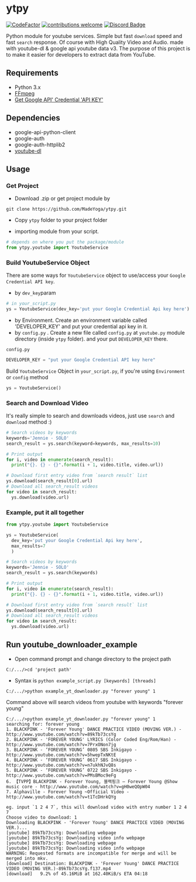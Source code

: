 # ytpy
[![CodeFactor](https://www.codefactor.io/repository/github/madeyoga/ytpy/badge)](https://www.codefactor.io/repository/github/madeyoga/ytpy)
[![contributions welcome](https://img.shields.io/badge/contributions-welcome-brightgreen.svg?style=flat)](https://github.com/MadeYoga/ytpy/issues)
[![Discord Badge](https://discordapp.com/api/guilds/458296099049046018/embed.png)](https://discord.gg/Y8sB4ay)

Python module for youtube services. Simple but fast `download` speed and fast `search` response. 
Of course with High Quality Video and Audio. made with youtube-dl & google api youtube data v3. 
The purpose of this project is to make it easier for developers to extract data from YouTube.

## Requirements
- Python 3.x
- [FFmpeg](https://www.ffmpeg.org/download.html)
- [Get Google API' Credential 'API KEY'](https://developers.google.com/youtube/registering_an_application)

## Dependencies
- google-api-python-client
- google-auth
- google-auth-httplib2
- [youtube-dl](https://github.com/rg3/youtube-dl)

## Usage
### Get Project
- Download .zip or get project module by 
```
git clone https://github.com/MadeYoga/ytpy.git
```
- Copy `ytpy` folder to your project folder

- importing module from your script.
```py
# depends on where you put the package/module
from ytpy.youtube import YoutubeService
```
### Build YoutubeService Object
There are some ways for `YoutubeService` object to use/access your `Google Credential API key`. 
- by `dev_key`param
```py
# in your_script.py
ys = YoutubeService(dev_key='put your Google Credential Api key here')
```
- by Environment. Create an environment variable called 'DEVELOPER_KEY' and put your credential api key in it.
- by `config.py` . Create a new file called `config.py` at `youtube.py` module directory (inside `ytpy` folder).
and your put `DEVELOPER_KEY` there.

`config.py`
```py
DEVELOPER_KEY = "put your Google Credential API key here"
```
Build `YoutubeService` Object in `your_script.py`, if you're using `Environment` or `config` method
```py
ys = YoutubeService()
```

### Search and Download Video
It's really simple to search and downloads videos, just use `search` and `download` method :)
```py
# Search videos by keywords
keywords='Jennie - SOLO'
search_result = ys.search(keyword=keywords, max_results=10)

# Print output
for i, video in enumerate(search_result):
  print("{}. {} - {}".format(i + 1, video.title, video.url))

# Download first entry video from `search result` list
ys.download(search_result[0].url)
# Download all search_result videos
for video in search_result:
  ys.download(video.url)
```
### Example, put it all together
```py
from ytpy.youtube import YoutubeService

ys = YoutubeService(
  dev_key='put your Google Credential Api key here',
  max_results=7
  )

# Search videos by keywords
keywords='Jennie - SOLO'
search_result = ys.search(keywords)

# Print output
for i, video in enumerate(search_result):
  print("{}. {} - {}".format(i + 1, video.title, video.url))

# Download first entry video from `search result` list
ys.download(search_result[0].url)
# Download all search_result videos
for video in search_result:
  ys.download(video.url)
```
## Run youtube_downloader_example
- Open command prompt and change directory to the project path
```
C:/.../>cd 'project path'
```
- Syntax is `python example_script.py [keywords] [threads]`
```
C:/.../>python example_yt_downloader.py "forever young" 1
```
Command above will search videos from youtube with keywords "forever young"
```
C:/.../>python example_yt_downloader.py "forever young" 1
searching for: forever young
1. BLACKPINK - 'Forever Young' DANCE PRACTICE VIDEO (MOVING VER.) - http://www.youtube.com/watch?v=89kTb73csYg
2. BLACKPINK - 'FOREVER YOUNG' LYRICS (Color Coded Eng/Rom/Han) - http://www.youtube.com/watch?v=7PrxONon7jg
3. BLACKPINK - ‘FOREVER YOUNG’ 0805 SBS Inkigayo - http://www.youtube.com/watch?v=5hwepTxNKtE
4. BLACKPINK - ‘FOREVER YOUNG’ 0617 SBS Inkigayo - http://www.youtube.com/watch?v=n7ukhNJvQ8s
5. BLACKPINK - ‘FOREVER YOUNG’ 0722 SBS Inkigayo - http://www.youtube.com/watch?v=PMsBMoc9eFg
6. 【TVPP】BLACKPINK - Forever Young, 블랙핑크 – Forever Young @Show music core - http://www.youtube.com/watch?v=gH0weQOpW04
7. Alphaville - Forever Young ~Official Video - http://www.youtube.com/watch?v=t1TcDHrkQYg

eg. input `1 2 4 7`, this will download video with entry number 1 2 4 7
Choose video to download: 1
Downloading BLACKPINK - 'Forever Young' DANCE PRACTICE VIDEO (MOVING VER.)...
[youtube] 89kTb73csYg: Downloading webpage
[youtube] 89kTb73csYg: Downloading video info webpage
[youtube] 89kTb73csYg: Downloading webpage
[youtube] 89kTb73csYg: Downloading video info webpage
WARNING: Requested formats are incompatible for merge and will be merged into mkv.
[download] Destination: BLACKPINK - 'Forever Young' DANCE PRACTICE VIDEO (MOVING VER.)-89kTb73csYg.f137.mp4
[download]   9.2% of 45.16MiB at 162.40KiB/s ETA 04:18
```


